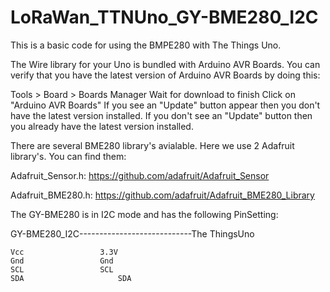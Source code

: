 # LoRaWan_TTNUno_GY-BME280_I2C
This is a basic code for using the BMPE280 with The Things Uno.

The Wire library for your Uno is bundled with Arduino AVR Boards. You can verify that you have the latest version of Arduino AVR Boards by doing this:

Tools > Board > Boards Manager
Wait for download to finish
Click on "Arduino AVR Boards"
If you see an "Update" button appear then you don't have the latest version installed. If you don't see an "Update" button then you already have the latest version installed.

There are several BME280 library's avialable. Here we use 2 Adafruit  library's. You can find them:

Adafruit_Sensor.h:
https://github.com/adafruit/Adafruit_Sensor

Adafruit_BME280.h:
https://github.com/adafruit/Adafruit_BME280_Library

The GY-BME280 is in I2C mode and has the following PinSetting:

GY-BME280_I2C----------------------------The ThingsUno
  
	Vcc					3.3V
	Gnd					Gnd 
	SCL					SCL
	SDA 					SDA
